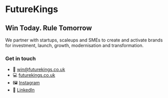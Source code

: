 # FutureKings

## Win Today. Rule Tomorrow

We partner with startups, scaleups and SMEs to create and activate brands for investment, launch, growth, modernisation and transformation.

### Get in touch
- 📧 <win@futurekings.co.uk>
- 💻 [futurekings.co.uk](https://futurekings.co.uk/)
- 🖼️ [Instagram](https://www.instagram.com/futurekingsuk)
- 👔 [LinkedIn](https://www.linkedin.com/company/future-kings/)